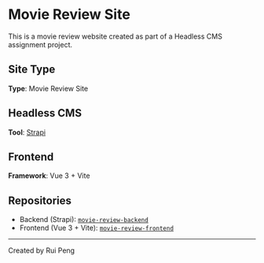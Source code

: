 # Movie Review Site 

This is a movie review website created as part of a Headless CMS assignment project.

## Site Type  
**Type**: Movie Review Site  

## Headless CMS  
**Tool**: [Strapi](https://strapi.io)  

## Frontend  
**Framework**: Vue 3 + Vite    

## Repositories  
- Backend (Strapi): [`movie-review-backend`](https://github.com/peng0046/movie-review-backend.git)  
- Frontend (Vue 3 + Vite): [`movie-review-frontend`](https://github.com/peng0046/movie-review-frontend.git)

---

Created by Rui Peng 